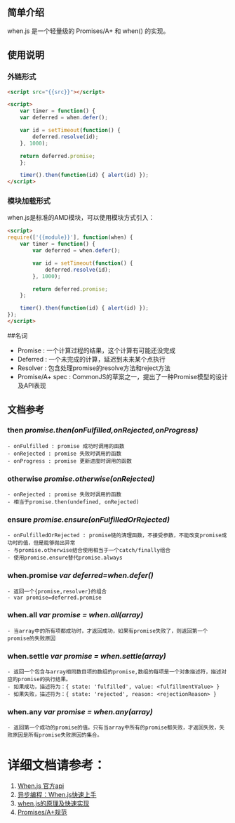 ## 简单介绍

when.js 是一个轻量级的 Promises/A+ 和 when() 的实现。

## 使用说明

### 外链形式  

``` html
<script src="{{src}}"></script>

<script>
	var timer = function() {
    var deferred = when.defer();

    var id = setTimeout(function() {
        deferred.resolve(id);
    }, 1000);

    return deferred.promise;
	};

	timer().then(function(id) { alert(id) });
</script>
```

### 模块加载形式
when.js是标准的AMD模块，可以使用模块方式引入： 
```html
<script>
require(['{{module}}'], function(when) {
    var timer = function() {
        var deferred = when.defer();

        var id = setTimeout(function() {
            deferred.resolve(id);
        }, 1000);

        return deferred.promise;
    };

    timer().then(function(id) { alert(id) });
});
</script>
```

##名词
- Promise : 一个计算过程的结果，这个计算有可能还没完成
- Deferred : 一个未完成的计算，延迟到未来某个点执行
- Resolver : 包含处理promise的resolve方法和reject方法
- Promise/A+ spec : CommonJS的草案之一，提出了一种Promise模型的设计及API表现

## 文档参考

### then *promise.then(onFulfilled,onRejected,onProgress)*
	- onFulfilled : promise 成功时调用的函数
	- onRejected : promise 失败时调用的函数
	- onProgress : promise 更新进度时调用的函数
	
### otherwise *promise.otherwise(onRejected)*
	- onRejected : promise 失败时调用的函数
	- 相当于promise.then(undefined, onRejected)

### ensure *promise.ensure(onFulfilledOrRejected)*
	- onFulfilledOrRejected : promise链的清理函数，不接受参数，不能改变promise成功时的值，但是能够抛出异常
	- 与promise.otherwise结合使用相当于一个catch/finally组合
	- 使用promise.ensure替代promise.always

### when.promise *var deferred=when.defer()*
	- 返回一个{promise,resolver}的组合
	- var promise=deferred.promise

### when.all *var promise = when.all(array)*
	- 当array中的所有项都成功时，才返回成功，如果有promise失败了，则返回第一个promise的失败原因

### when.settle *var promise = when.settle(array)*
	- 返回一个包含与array相同数目项的数组的promise,数组的每项是一个对象描述符，描述对应的promise的执行结果。
	- 如果成功，描述符为：{ state: 'fulfilled', value: <fulfillmentValue> }
	- 如果失败，描述符为：{ state: 'rejected', reason: <rejectionReason> }

### when.any *var promise = when.any(array)*
	- 返回第一个成功的promise的值。只有当array中所有的promise都失败，才返回失败，失败原因是所有promise失败原因的集合。


# 详细文档请参考：  
1. [When.js 官方api](https://github.com/cujojs/when/blob/master/docs/api.md#api 'When.js 官方api')  
2. [异步编程：When.js快速上手](http://www.imququ.com/post/promises-when-js.html '异步编程：When.js快速上手')  
3. [when.js的原理及快速实现](http://www.silverna.org/blog/?p=279 'when.js的原理及快速实现')
4. [Promises/A+规范](http://promises-aplus.github.io/promises-spec/ 'Promises/A+规范')